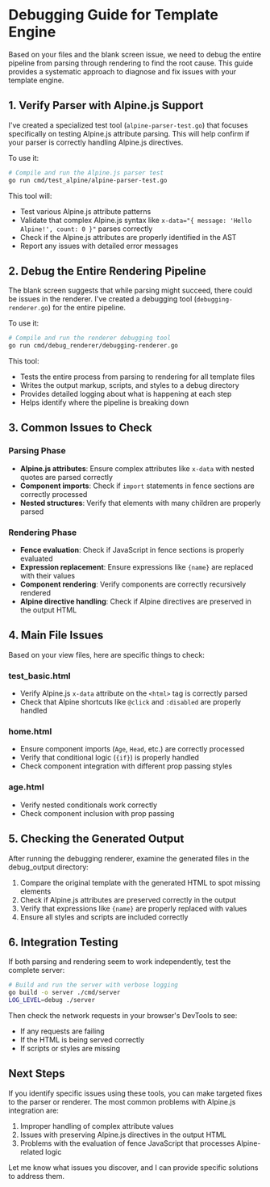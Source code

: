 # Debugging Guide for Template Engine

Based on your files and the blank screen issue, we need to debug the entire pipeline from parsing through rendering to find the root cause. This guide provides a systematic approach to diagnose and fix issues with your template engine.

## 1. Verify Parser with Alpine.js Support

I've created a specialized test tool (`alpine-parser-test.go`) that focuses specifically on testing Alpine.js attribute parsing. This will help confirm if your parser is correctly handling Alpine.js directives.

To use it:

```bash
# Compile and run the Alpine.js parser test
go run cmd/test_alpine/alpine-parser-test.go
```

This tool will:
- Test various Alpine.js attribute patterns
- Validate that complex Alpine.js syntax like `x-data="{ message: 'Hello Alpine!', count: 0 }"` parses correctly
- Check if the Alpine.js attributes are properly identified in the AST
- Report any issues with detailed error messages

## 2. Debug the Entire Rendering Pipeline

The blank screen suggests that while parsing might succeed, there could be issues in the renderer. I've created a debugging tool (`debugging-renderer.go`) for the entire pipeline.

To use it:

```bash
# Compile and run the renderer debugging tool
go run cmd/debug_renderer/debugging-renderer.go
```

This tool:
- Tests the entire process from parsing to rendering for all template files
- Writes the output markup, scripts, and styles to a debug directory
- Provides detailed logging about what is happening at each step
- Helps identify where the pipeline is breaking down

## 3. Common Issues to Check

### Parsing Phase
- **Alpine.js attributes**: Ensure complex attributes like `x-data` with nested quotes are parsed correctly
- **Component imports**: Check if `import` statements in fence sections are correctly processed
- **Nested structures**: Verify that elements with many children are properly parsed

### Rendering Phase
- **Fence evaluation**: Check if JavaScript in fence sections is properly evaluated
- **Expression replacement**: Ensure expressions like `{name}` are replaced with their values
- **Component rendering**: Verify components are correctly recursively rendered
- **Alpine directive handling**: Check if Alpine directives are preserved in the output HTML

## 4. Main File Issues

Based on your view files, here are specific things to check:

### test_basic.html
- Verify Alpine.js `x-data` attribute on the `<html>` tag is correctly parsed
- Check that Alpine shortcuts like `@click` and `:disabled` are properly handled

### home.html
- Ensure component imports (`Age`, `Head`, etc.) are correctly processed
- Verify that conditional logic (`{if}`) is properly handled
- Check component integration with different prop passing styles

### age.html
- Verify nested conditionals work correctly
- Check component inclusion with prop passing

## 5. Checking the Generated Output

After running the debugging renderer, examine the generated files in the debug_output directory:

1. Compare the original template with the generated HTML to spot missing elements
2. Check if Alpine.js attributes are preserved correctly in the output
3. Verify that expressions like `{name}` are properly replaced with values
4. Ensure all styles and scripts are included correctly

## 6. Integration Testing

If both parsing and rendering seem to work independently, test the complete server:

```bash
# Build and run the server with verbose logging
go build -o server ./cmd/server
LOG_LEVEL=debug ./server
```

Then check the network requests in your browser's DevTools to see:
- If any requests are failing
- If the HTML is being served correctly
- If scripts or styles are missing

## Next Steps

If you identify specific issues using these tools, you can make targeted fixes to the parser or renderer. The most common problems with Alpine.js integration are:

1. Improper handling of complex attribute values
2. Issues with preserving Alpine.js directives in the output HTML
3. Problems with the evaluation of fence JavaScript that processes Alpine-related logic

Let me know what issues you discover, and I can provide specific solutions to address them.
